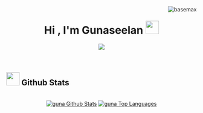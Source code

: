 <img align ="right" src="https://komarev.com/ghpvc/?username=gunaseelan25&label=Profile%20views&color=0e75b6&style=flat" alt="basemax">
<h1 align="center">Hi , I'm Gunaseelan <img src="https://media.giphy.com/media/hvRJCLFzcasrR4ia7z/giphy.gif" width="35"></h1> </h1>
<p align="center">
    <a href="https://github.com/gunaseelan25">
        <img src="https://streak-stats.demolab.com?user=gunaseelan25&theme=graywhite&hide_border=false&include_all_commits=false&count_private=false"/>
    </a>
</p>

</br>

## <img src="https://media.giphy.com/media/iY8CRBdQXODJSCERIr/giphy.gif" width="35"><b> Github Stats </b>

<p align="center">
  <br/>
    <a href="https://github.com/gunaseelan25"><img alt="guna Github Stats" src="https://github-readme-stats.vercel.app/api?username=gunaseelan25&theme=graywhite&show_icons=true" /></a>
  <a href="https://github.com/gunaseelan25"><img alt="guna Top Languages" src="https://github-readme-stats.vercel.app/api/top-langs/?username=gunaseelan25&langs_count=8&count_private=true&layout=compact&theme=graywhite&show_icons=true" /></a>
  <br/>
</p>

